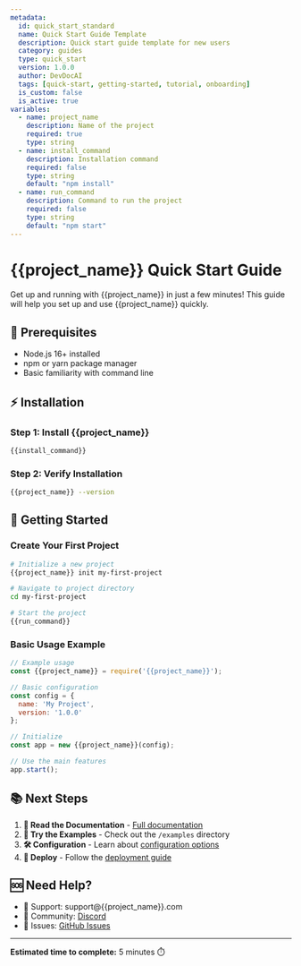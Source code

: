 ```yaml
---
metadata:
  id: quick_start_standard
  name: Quick Start Guide Template
  description: Quick start guide template for new users
  category: guides
  type: quick_start
  version: 1.0.0
  author: DevDocAI
  tags: [quick-start, getting-started, tutorial, onboarding]
  is_custom: false
  is_active: true
variables:
  - name: project_name
    description: Name of the project
    required: true
    type: string
  - name: install_command
    description: Installation command
    required: false
    type: string
    default: "npm install"
  - name: run_command
    description: Command to run the project
    required: false
    type: string
    default: "npm start"
---
```


# {{project_name}} Quick Start Guide

Get up and running with {{project_name}} in just a few minutes! This guide will help you set up and use {{project_name}} quickly.

## 🚀 Prerequisites

- Node.js 16+ installed
- npm or yarn package manager
- Basic familiarity with command line

## ⚡ Installation

### Step 1: Install {{project_name}}
```bash
{{install_command}}
```

### Step 2: Verify Installation
```bash
{{project_name}} --version
```

## 🏃 Getting Started

### Create Your First Project
```bash
# Initialize a new project
{{project_name}} init my-first-project

# Navigate to project directory
cd my-first-project

# Start the project
{{run_command}}
```

### Basic Usage Example
```javascript
// Example usage
const {{project_name}} = require('{{project_name}}');

// Basic configuration
const config = {
  name: 'My Project',
  version: '1.0.0'
};

// Initialize
const app = new {{project_name}}(config);

// Use the main features
app.start();
```

## 📚 Next Steps

1. **📖 Read the Documentation** - [Full documentation](https://docs.{{project_name}}.com)
2. **🎯 Try the Examples** - Check out the `/examples` directory
3. **🛠️ Configuration** - Learn about [configuration options](config.md)
4. **🚀 Deploy** - Follow the [deployment guide](deployment.md)

## 🆘 Need Help?

- 📧 Support: support@{{project_name}}.com
- 💬 Community: [Discord](https://discord.gg/{{project_name}})
- 🐛 Issues: [GitHub Issues](https://github.com/{{project_name}}/issues)

---
**Estimated time to complete:** 5 minutes ⏱️